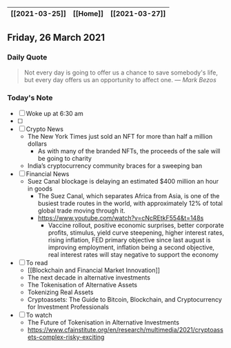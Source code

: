 | [[2021-03-25]] | [[Home]] | [[2021-03-27]] |
| :------------: | :------: | :------------: |

## Friday, 26 March 2021

### Daily Quote
> Not every day is going to offer us a chance to save somebody's life, but every day offers us an opportunity to affect one.
> &mdash; <cite>Mark Bezos</cite>

### Today's Note

- [ ] Woke up at 6:30 am
- [ ] 
- [ ] Crypto News
	- The New York Times just sold an NFT for more than half a million dollars
		- As with many of the branded NFTs, the proceeds of the sale will be going to charity
	- India’s cryptocurrency community braces for a sweeping ban 
- [ ] Financial News
	- Suez Canal blockage is delaying an estimated $400 million an hour in goods
		- The Suez Canal, which separates Africa from Asia, is one of the busiest trade routes in the world, with approximately 12% of total global trade moving through it.
		- https://www.youtube.com/watch?v=cNcREtkF554&t=148s
			- Vaccine rollout, positive economic surprises, better corporate profits, stimulus, yield curve steepening, higher interest rates, rising inflation, FED primary objective since last august is improving employment, inflation being a second objective, real interest rates will stay negative to support the economy
- [ ] To read 
	- [[Blockchain and Financial Market Innovation]]
	- The next decade in alternative investments
	- The Tokenisation of Alternative Assets
	- Tokenizing Real Assets
	- Cryptoassets: The Guide to Bitcoin, Blockchain, and Cryptocurrency for Investment Professionals
- [ ] To watch
	- The Future of Tokenisation in Alternative Investments
	- https://www.cfainstitute.org/en/research/multimedia/2021/cryptoassets-complex-risky-exciting